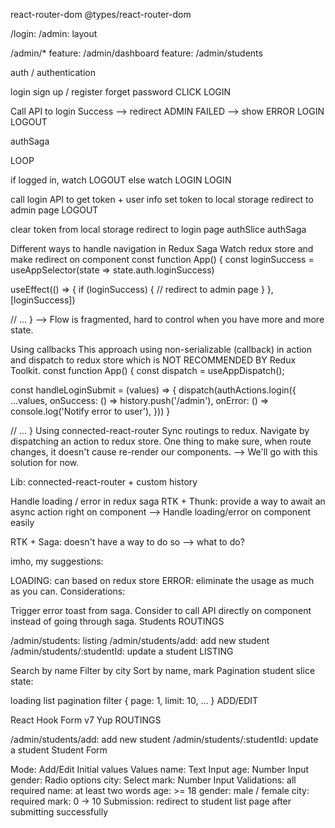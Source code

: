 react-router-dom @types/react-router-dom

/login: /admin: layout

/admin/* feature: /admin/dashboard feature: /admin/students

auth / authentication

login
sign up / register
forget password
CLICK LOGIN

Call API to login
Success --> redirect ADMIN
FAILED --> show ERROR
LOGIN LOGOUT

authSaga

LOOP

if logged in, watch LOGOUT
else watch LOGIN
LOGIN

call login API to get token + user info
set token to local storage
redirect to admin page
LOGOUT

clear token from local storage
redirect to login page
authSlice authSaga

Different ways to handle navigation in Redux Saga
Watch redux store and make redirect on component
const function App() {
  const loginSuccess = useAppSelector(state => state.auth.loginSuccess)
  
  useEffect(() => {
    if (loginSuccess) {
      // redirect to admin page
    }
  }, [loginSuccess])

  // ...
}
--> Flow is fragmented, hard to control when you have more and more state.

Using callbacks
This approach using non-serializable (callback) in action and dispatch to redux store which is NOT RECOMMENDED BY Redux Toolkit.
const function App() {
  const dispatch = useAppDispatch();
  
  const handleLoginSubmit = (values) => {
    dispatch(authActions.login({
      ...values,
      onSuccess: () => history.push('/admin'),
      onError: () => console.log('Notify error to user'),
    }))
  }

  // ...
}
Using connected-react-router
Sync routings to redux.
Navigate by dispatching an action to redux store.
One thing to make sure, when route changes, it doesn't cause re-render our components.
--> We'll go with this solution for now.

Lib: connected-react-router + custom history

Handle loading / error in redux saga
RTK + Thunk: provide a way to await an async action right on component --> Handle loading/error on component easily

RTK + Saga: doesn't have a way to do so --> what to do?

imho, my suggestions:

LOADING: can based on redux store
ERROR: eliminate the usage as much as you can.
Considerations:

Trigger error toast from saga.
Consider to call API directly on component instead of going through saga.
Students
ROUTINGS

/admin/students: listing
/admin/students/add: add new student
/admin/students/:studentId: update a student
LISTING

Search by name
Filter by city
Sort by name, mark
Pagination
student slice state:

loading
list
pagination
filter { page: 1, limit: 10, ... }
ADD/EDIT

React Hook Form v7
Yup
ROUTINGS

/admin/students/add: add new student
/admin/students/:studentId: update a student
Student Form

Mode: Add/Edit
Initial values
Values
name: Text Input
age: Number Input
gender: Radio options
city: Select
mark: Number Input
Validations: all required
name: at least two words
age: >= 18
gender: male / female
city: required
mark: 0 -> 10
Submission: redirect to student list page after submitting successfully